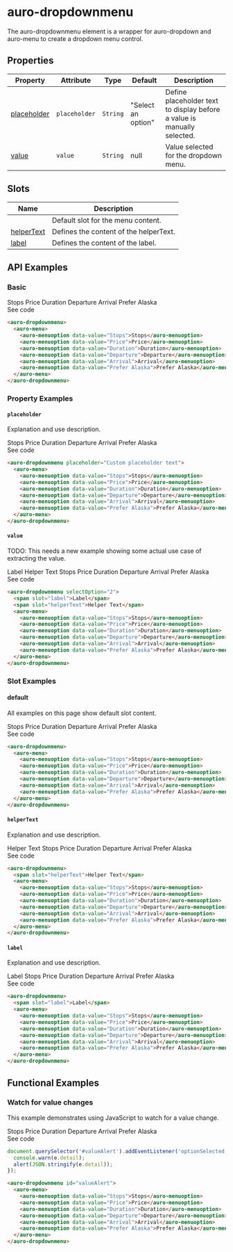 

# auro-dropdownmenu

The auro-dropdownmenu element is a wrapper for auro-dropdown and auro-menu to create a dropdown menu control.

## Properties

| Property      | Attribute     | Type     | Default            | Description                                      |
|---------------|---------------|----------|--------------------|--------------------------------------------------|
| [placeholder](#placeholder) | `placeholder` | `String` | "Select an option" | Define placeholder text to display before a value is manually selected. |
| [value](#value)       | `value`       | `String` | null               | Value selected for the dropdown menu.            |

## Slots

| Name         | Description                            |
|--------------|----------------------------------------|
|              | Default slot for the menu content.     |
| [helperText](#helperText) | Defines the content of the helperText. |
| [label](#label)      | Defines the content of the label.      |

## API Examples

### Basic

<div class="twoColDemoRow">
  <div>
    <div class="exampleWrapper">
      <auro-dropdownmenu>
        <auro-menu>
          <auro-menuoption data-value="Stops">Stops</auro-menuoption>
          <auro-menuoption data-value="Price">Price</auro-menuoption>
          <auro-menuoption data-value="Duration">Duration</auro-menuoption>
          <auro-menuoption data-value="Departure">Departure</auro-menuoption>
          <auro-menuoption data-value="Arrival">Arrival</auro-menuoption>
          <auro-menuoption data-value="Prefer Alaska">Prefer Alaska</auro-menuoption>
        </auro-menu>
      </auro-dropdownmenu>
    </div>
<auro-accordion lowProfile justifyRight>
  <span slot="trigger">See code</span>

```html
<auro-dropdownmenu>
  <auro-menu>
    <auro-menuoption data-value="Stops">Stops</auro-menuoption>
    <auro-menuoption data-value="Price">Price</auro-menuoption>
    <auro-menuoption data-value="Duration">Duration</auro-menuoption>
    <auro-menuoption data-value="Departure">Departure</auro-menuoption>
    <auro-menuoption data-value="Arrival">Arrival</auro-menuoption>
    <auro-menuoption data-value="Prefer Alaska">Prefer Alaska</auro-menuoption>
  </auro-menu>
</auro-dropdownmenu>
```

</auro-accordion>

### Property Examples

#### <a name="placeholder"></a>`placeholder`

Explanation and use description.

<div class="exampleWrapper">
  <auro-dropdownmenu placeholder="Custom placeholder text">
    <auro-menu>
      <auro-menuoption data-value="Stops">Stops</auro-menuoption>
      <auro-menuoption data-value="Price">Price</auro-menuoption>
      <auro-menuoption data-value="Duration">Duration</auro-menuoption>
      <auro-menuoption data-value="Departure">Departure</auro-menuoption>
      <auro-menuoption data-value="Arrival">Arrival</auro-menuoption>
      <auro-menuoption data-value="Prefer Alaska">Prefer Alaska</auro-menuoption>
    </auro-menu>
  </auro-dropdownmenu>
</div>
<auro-accordion lowProfile justifyRight>
  <span slot="trigger">See code</span>

```html
<auro-dropdownmenu placeholder="Custom placeholder text">
  <auro-menu>
    <auro-menuoption data-value="Stops">Stops</auro-menuoption>
    <auro-menuoption data-value="Price">Price</auro-menuoption>
    <auro-menuoption data-value="Duration">Duration</auro-menuoption>
    <auro-menuoption data-value="Departure">Departure</auro-menuoption>
    <auro-menuoption data-value="Arrival">Arrival</auro-menuoption>
    <auro-menuoption data-value="Prefer Alaska">Prefer Alaska</auro-menuoption>
  </auro-menu>
</auro-dropdownmenu>
```

</auro-accordion>

#### <a name="value"></a>`value`

TODO: This needs a new example showing some actual use case of extracting the value.

<div class="exampleWrapper">
  <auro-dropdownmenu selectOption="2">
    <span slot="label">Label</span>
    <span slot="helperText">Helper Text</span>
    <auro-menu>
      <auro-menuoption data-value="Stops">Stops</auro-menuoption>
      <auro-menuoption data-value="Price">Price</auro-menuoption>
      <auro-menuoption data-value="Duration">Duration</auro-menuoption>
      <auro-menuoption data-value="Departure">Departure</auro-menuoption>
      <auro-menuoption data-value="Arrival">Arrival</auro-menuoption>
      <auro-menuoption data-value="Prefer Alaska">Prefer Alaska</auro-menuoption>
    </auro-menu>
  </auro-dropdownmenu>
</div>
<auro-accordion lowProfile justifyRight>
  <span slot="trigger">See code</span>

```html
<auro-dropdownmenu selectOption="2">
  <span slot="label">Label</span>
  <span slot="helperText">Helper Text</span>
  <auro-menu>
    <auro-menuoption data-value="Stops">Stops</auro-menuoption>
    <auro-menuoption data-value="Price">Price</auro-menuoption>
    <auro-menuoption data-value="Duration">Duration</auro-menuoption>
    <auro-menuoption data-value="Departure">Departure</auro-menuoption>
    <auro-menuoption data-value="Arrival">Arrival</auro-menuoption>
    <auro-menuoption data-value="Prefer Alaska">Prefer Alaska</auro-menuoption>
  </auro-menu>
</auro-dropdownmenu>
```

</auro-accordion>

### Slot Examples

#### default

All examples on this page show default slot content.

<div class="exampleWrapper">
  <auro-dropdownmenu>
    <auro-menu>
      <auro-menuoption data-value="Stops">Stops</auro-menuoption>
      <auro-menuoption data-value="Price">Price</auro-menuoption>
      <auro-menuoption data-value="Duration">Duration</auro-menuoption>
      <auro-menuoption data-value="Departure">Departure</auro-menuoption>
      <auro-menuoption data-value="Arrival">Arrival</auro-menuoption>
      <auro-menuoption data-value="Prefer Alaska">Prefer Alaska</auro-menuoption>
    </auro-menu>
  </auro-dropdownmenu>
</div>
<auro-accordion lowProfile justifyRight>
  <span slot="trigger">See code</span>

```html
<auro-dropdownmenu>
  <auro-menu>
    <auro-menuoption data-value="Stops">Stops</auro-menuoption>
    <auro-menuoption data-value="Price">Price</auro-menuoption>
    <auro-menuoption data-value="Duration">Duration</auro-menuoption>
    <auro-menuoption data-value="Departure">Departure</auro-menuoption>
    <auro-menuoption data-value="Arrival">Arrival</auro-menuoption>
    <auro-menuoption data-value="Prefer Alaska">Prefer Alaska</auro-menuoption>
  </auro-menu>
</auro-dropdownmenu>
```

</auro-accordion>

#### <a name="helperText"></a>`helperText`

Explanation and use description.

<div class="exampleWrapper">
  <auro-dropdownmenu>
    <span slot="helperText">Helper Text</span>
    <auro-menu>
      <auro-menuoption data-value="Stops">Stops</auro-menuoption>
      <auro-menuoption data-value="Price">Price</auro-menuoption>
      <auro-menuoption data-value="Duration">Duration</auro-menuoption>
      <auro-menuoption data-value="Departure">Departure</auro-menuoption>
      <auro-menuoption data-value="Arrival">Arrival</auro-menuoption>
      <auro-menuoption data-value="Prefer Alaska">Prefer Alaska</auro-menuoption>
    </auro-menu>
  </auro-dropdownmenu>
</div>
<auro-accordion lowProfile justifyRight>
  <span slot="trigger">See code</span>

```html
<auro-dropdownmenu>
  <span slot="helperText">Helper Text</span>
  <auro-menu>
    <auro-menuoption data-value="Stops">Stops</auro-menuoption>
    <auro-menuoption data-value="Price">Price</auro-menuoption>
    <auro-menuoption data-value="Duration">Duration</auro-menuoption>
    <auro-menuoption data-value="Departure">Departure</auro-menuoption>
    <auro-menuoption data-value="Arrival">Arrival</auro-menuoption>
    <auro-menuoption data-value="Prefer Alaska">Prefer Alaska</auro-menuoption>
  </auro-menu>
</auro-dropdownmenu>
```

</auro-accordion>

#### <a name="label"></a>`label`

Explanation and use description.

<div class="exampleWrapper">
  <auro-dropdownmenu>
    <span slot="label">Label</span>
    <auro-menu>
      <auro-menuoption data-value="Stops">Stops</auro-menuoption>
      <auro-menuoption data-value="Price">Price</auro-menuoption>
      <auro-menuoption data-value="Duration">Duration</auro-menuoption>
      <auro-menuoption data-value="Departure">Departure</auro-menuoption>
      <auro-menuoption data-value="Arrival">Arrival</auro-menuoption>
      <auro-menuoption data-value="Prefer Alaska">Prefer Alaska</auro-menuoption>
    </auro-menu>
  </auro-dropdownmenu>
</div>
<auro-accordion lowProfile justifyRight>
  <span slot="trigger">See code</span>

```html
<auro-dropdownmenu>
  <span slot="label">Label</span>
  <auro-menu>
    <auro-menuoption data-value="Stops">Stops</auro-menuoption>
    <auro-menuoption data-value="Price">Price</auro-menuoption>
    <auro-menuoption data-value="Duration">Duration</auro-menuoption>
    <auro-menuoption data-value="Departure">Departure</auro-menuoption>
    <auro-menuoption data-value="Arrival">Arrival</auro-menuoption>
    <auro-menuoption data-value="Prefer Alaska">Prefer Alaska</auro-menuoption>
  </auro-menu>
</auro-dropdownmenu>
```

</auro-accordion>

## Functional Examples

### Watch for value changes

This example demonstrates using JavaScript to watch for a value change.

<div class="exampleWrapper">
  <auro-dropdownmenu id="valueAlert">
    <auro-menu>
      <auro-menuoption data-value="Stops">Stops</auro-menuoption>
      <auro-menuoption data-value="Price">Price</auro-menuoption>
      <auro-menuoption data-value="Duration">Duration</auro-menuoption>
      <auro-menuoption data-value="Departure">Departure</auro-menuoption>
      <auro-menuoption data-value="Arrival">Arrival</auro-menuoption>
      <auro-menuoption data-value="Prefer Alaska">Prefer Alaska</auro-menuoption>
    </auro-menu>
  </auro-dropdownmenu>
</div>
<auro-accordion lowProfile justifyRight>
  <span slot="trigger">See code</span>

```js
document.querySelector('#valueAlert').addEventListener('optionSelected', (e) => {
  console.warn(e.detail);
  alert(JSON.stringify(e.detail));
});
```

```html
<auro-dropdownmenu id="valueAlert">
  <auro-menu>
    <auro-menuoption data-value="Stops">Stops</auro-menuoption>
    <auro-menuoption data-value="Price">Price</auro-menuoption>
    <auro-menuoption data-value="Duration">Duration</auro-menuoption>
    <auro-menuoption data-value="Departure">Departure</auro-menuoption>
    <auro-menuoption data-value="Arrival">Arrival</auro-menuoption>
    <auro-menuoption data-value="Prefer Alaska">Prefer Alaska</auro-menuoption>
  </auro-menu>
</auro-dropdownmenu>
```

</auro-accordion>
